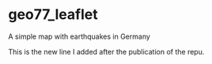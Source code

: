 # geo77_leaflet
 A simple map with earthquakes in Germany

This is the new line I added after the publication of the repu.
